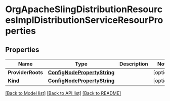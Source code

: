 # OrgApacheSlingDistributionResourcesImplDistributionServiceResourProperties

## Properties
Name | Type | Description | Notes
------------ | ------------- | ------------- | -------------
**ProviderRoots** | [**ConfigNodePropertyString**](configNodePropertyString.md) |  | [optional] 
**Kind** | [**ConfigNodePropertyString**](configNodePropertyString.md) |  | [optional] 

[[Back to Model list]](../README.md#documentation-for-models) [[Back to API list]](../README.md#documentation-for-api-endpoints) [[Back to README]](../README.md)


